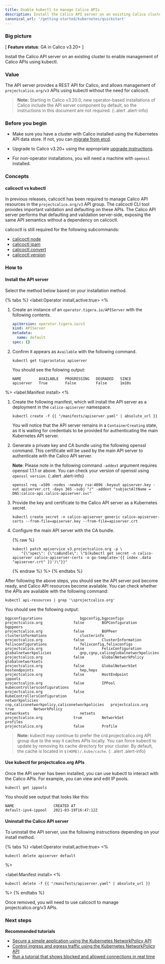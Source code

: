 ```yaml
---
title: Enable kubectl to manage Calico APIs
description: Install the Calico API server on an existing Calico cluster
canonical_url: '/getting-started/kubernetes/quickstart'
---
```


### Big picture

[ **Feature status**: GA in Calico v3.20+ ]

Install the Calico API server on an existing cluster to enable management of Calico APIs using kubectl.

### Value

The API server provides a REST API for Calico, and allows management of `projectcalico.org/v3` APIs using kubectl without the need for calicoctl.

> **Note:** Starting in Calico v3.20.0, new operator-based installations of Calico include the API server component by default, so the instructions 
> in this document are not required.
{:.alert .alert-info}


### Before you begin

- Make sure you have a cluster with Calico installed using the Kubernetes API data store. If not, you can [migrate from etcd]({{site.baseurl}}/maintenance/datastore-migration).

- Upgrade to Calico v3.20+ using the appropriate [upgrade instructions]({{site.baseurl}}/maintenance/upgrading).

- For non-operator installations, you will need a machine with `openssl` installed.

### Concepts

#### calicoctl vs kubectl

In previous releases, calicoctl has been required to manage Calico API resources in the `projectcalico.org/v3` API group. The calicoctl CLI tool provides important validation and defaulting on these APIs. The Calico API server performs
that defaulting and validation server-side, exposing the same API semantics without a dependency on calicoctl.

calicoctl is still required for the following subcommands:

- [calicoctl node]({{site.baseurl}}/reference/calicoctl/node)
- [calicoctl ipam]({{site.baseurl}}/reference/calicoctl/ipam)
- [calicoctl convert]({{site.baseurl}}/reference/calicoctl/convert)
- [calicoctl version]({{site.baseurl}}/reference/calicoctl/version)

### How to

#### Install the API server

Select the method below based on your installation method.

{% tabs %}
<label:Operator install,active:true>
<%
1. Create an instance of an `operator.tigera.io/APIServer` with the following contents.

   ```yaml
   apiVersion: operator.tigera.io/v1
   kind: APIServer
   metadata:
     name: default
   spec: {}
   ```

1. Confirm it appears as `Available` with the following command.

   ```
   kubectl get tigerastatus apiserver
   ```

   You should see the folowing output:

   ```
   NAME        AVAILABLE   PROGRESSING   DEGRADED   SINCE
   apiserver   True        False         False      1m10s
   ```
 
%>
<label:Manifest install>
<%
1. Create the following manifest, which will install the API server as a deployment in the `calico-apiserver` namespace.

   ```
   kubectl create -f {{ "/manifests/apiserver.yaml" | absolute_url }}
   ```

   You will notice that the API server remains in a `ContainerCreating` state, as it is waiting for credentials to be provided for authenticating the main Kubernetes API server.

1. Generate a private key and CA bundle using the following openssl command. This certificate will be used by the main API server to authenticate with the Calico API server.

   **Note**: Please note in the following command `-addext` argument requires openssl 1.1.1 or above. You can check your version of openssl using `openssl version`.
   {:.alert .alert-info}

   ```
   openssl req -x509 -nodes -newkey rsa:4096 -keyout apiserver.key -out apiserver.crt -days 365 -subj "/" -addext "subjectAltName = DNS:calico-api.calico-apiserver.svc"
   ```

1. Provide the key and certificate to the Calico API server as a Kubernetes secret.

   ```
   kubectl create secret -n calico-apiserver generic calico-apiserver-certs --from-file=apiserver.key --from-file=apiserver.crt
   ```

1. Configure the main API server with the CA bundle.

   {% raw %}
   ```
   kubectl patch apiservice v3.projectcalico.org -p \
       "{\"spec\": {\"caBundle\": \"$(kubectl get secret -n calico-apiserver calico-apiserver-certs -o go-template='{{ index .data "apiserver.crt" }}')\"}}"
   ```
   {% endraw %}
%>
{% endtabs %}

After following the above steps, you should see the API server pod become ready, and Calico API resources become available. You can check whether the APIs are available with the following command:

   ```
   kubectl api-resources | grep '\sprojectcalico.org'
   ```

   You should see the following output:

   ```
   bgpconfigurations                 bgpconfig,bgpconfigs                            projectcalico.org              false        BGPConfiguration
   bgppeers                                                                          projectcalico.org              false        BGPPeer
   clusterinformations               clusterinfo                                     projectcalico.org              false        ClusterInformation
   felixconfigurations               felixconfig,felixconfigs                        projectcalico.org              false        FelixConfiguration
   globalnetworkpolicies             gnp,cgnp,calicoglobalnetworkpolicies            projectcalico.org              false        GlobalNetworkPolicy
   globalnetworksets                                                                 projectcalico.org              false        GlobalNetworkSet
   hostendpoints                     hep,heps                                        projectcalico.org              false        HostEndpoint
   ippools                                                                           projectcalico.org              false        IPPool
   kubecontrollersconfigurations                                                     projectcalico.org              false        KubeControllersConfiguration
   networkpolicies                   cnp,caliconetworkpolicy,caliconetworkpolicies   projectcalico.org              true         NetworkPolicy
   networksets                       netsets                                         projectcalico.org              true         NetworkSet
   profiles                                                                          projectcalico.org              false        Profile
   ```

> **Note:** kubectl may continue to prefer the crd.projectcalico.org API group due to the way it caches APIs locally. You can force kubectl to update
>           by removing its cache directory for your cluster. By default, the cache is located in `$(HOME)/.kube/cache`.
{: .alert .alert-info}

#### Use kubectl for projectcalico.org APIs

Once the API server has been installed, you can use kubectl to interact with the Calico APIs. For example, you can view and edit IP pools.

   ```
   kubectl get ippools
   ```

You should see output that looks like this:

   ```
   NAME                  CREATED AT
   default-ipv4-ippool   2021-03-19T16:47:12Z 
   ```

#### Uninstall the Calico API server

To uninstall the API server, use the following instructions depending on your install method.

{% tabs %}
<label:Operator install,active:true>
<%

   ```
   kubectl delete apiserver default
   ```
%>

<label:Manifest install>
<%

   ```
   kubectl delete -f {{ "/manifests/apiserver.yaml" | absolute_url }}
   ```
%>
{% endtabs %}

Once removed, you will need to use calicoctl to manage projectcalico.org/v3 APIs.

### Next steps

**Recommended tutorials**
- [Secure a simple application using the Kubernetes NetworkPolicy API](../../security/tutorials/kubernetes-policy-basic.html)
- [Control ingress and egress traffic using the Kubernetes NetworkPolicy API](../../security/tutorials/kubernetes-policy-advanced.html)
- [Run a tutorial that shows blocked and allowed connections in real time](../../security/tutorials/kubernetes-policy-demo/kubernetes-demo.html)
